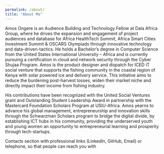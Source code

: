 ```yaml
---
permalink: /about/
title: "About Me"
---
```


Amos Ongere is an Audience Building and Technology Fellow at Dala Africa Group, where he drives the expansion and engagement of project audiences and database for Africa HealthTech Summit, Africa Smart Cities Investment Summit & OSCARS Olympiads through innovative technology and data-driven-tactics. He holds a Bachelor’s degree in Computer Science from the United States International University – Africa and is currently pursuing a certification in cloud and network security through the Cyber Shujaa Program. Amos is the product designer and dispatch for ICED iT social venture that supports the fishing community in the coastal region of Kenya with solar powered ice and delivery service. This initiative aims to reduce the burdening post-harvest losses, widen their market niche and directly impact their income from fishing industry. 

His contributions have been recognized with the United Social Ventures grant and Outstanding Student Leadership Award in partnership with the Mastercard Foundation Scholars Program at USIU-Africa. Amos yearns to advance his global management, entrepreneurship and innovation skills through the Schwarzman Scholars program to bridge the digital divide, by establishing ICT hubs in his community, providing the underserved youth and young women an opportunity to entrepreneurial learning and prosperity through tech-startups. 

Contacts section with professional links (LinkedIn, GitHub, Email) or telephone, so that people can reach you with